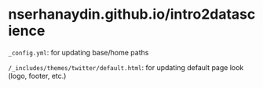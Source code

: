 # nserhanaydin.github.io/intro2datascience

`_config.yml`: for updating base/home paths 

`/_includes/themes/twitter/default.html`: for updating default page look (logo, footer, etc.)
